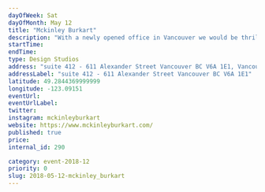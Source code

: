 ```yaml
---
dayOfWeek: Sat
dayOfMonth: May 12
title: "Mckinley Burkart"
description: "With a newly opened office in Vancouver we would be thrilled to host an open studio tour to showcase who we are and what we're up to... more details to follow!<br> "
startTime: 
endTime: 
type: Design Studios
address: "suite 412 - 611 Alexander Street Vancouver BC V6A 1E1, Vancouver, BC, Canada"
addressLabel: "suite 412 - 611 Alexander Street Vancouver BC V6A 1E1"
latitude: 49.2844369999999
longitude: -123.09151
eventUrl: 
eventUrlLabel: 
twitter: 
instagram: mckinleyburkart
website: https://www.mckinleyburkart.com/
published: true
price: 
internal_id: 290

category: event-2018-12
priority: 0
slug: 2018-05-12-mckinley_burkart
---
```

